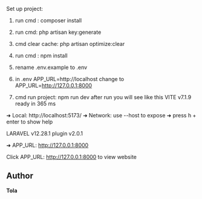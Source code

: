 

Set up project:

1. run cmd : composer install
2. run cmd: php artisan key:generate
3. cmd clear cache: php artisan optimize:clear
4. run cmd : npm install
5. rename .env.example to .env
6. in .env APP_URL=http://localhost change to APP_URL=http://127.0.0.1:8000

7. cmd run project: npm run dev 
 after run you will see like this
  VITE v7.1.9  ready in 365 ms

  ➜  Local:   http://localhost:5173/
  ➜  Network: use --host to expose
  ➜  press h + enter to show help

  LARAVEL v12.28.1  plugin v2.0.1

  ➜  APP_URL: http://127.0.0.1:8000

Click APP_URL: http://127.0.0.1:8000 to view website


## Author
**Tola**  

